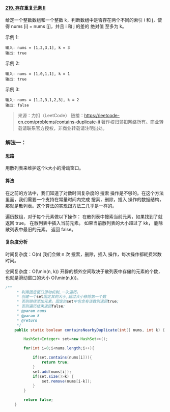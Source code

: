#### [219. 存在重复元素 II](https://leetcode-cn.com/problems/contains-duplicate-ii/)

给定一个整数数组和一个整数 k，判断数组中是否存在两个不同的索引 i 和 j，使得 nums [i] = nums [j]，并且 i 和 j 的差的 绝对值 至多为 k。

 

示例 1:

```
输入: nums = [1,2,3,1], k = 3
输出: true
```


示例 2:

```
输入: nums = [1,0,1,1], k = 1
输出: true
```


示例 3:

```
输入: nums = [1,2,3,1,2,3], k = 2
输出: false
```

> 来源：力扣（LeetCode）
> 链接：https://leetcode-cn.com/problems/contains-duplicate-ii
> 著作权归领扣网络所有。商业转载请联系官方授权，非商业转载请注明出处。



### 解法一：

#### 思路

用散列表来维护这个k大小的滑动窗口。

#### 算法

在之前的方法中，我们知道了对数时间复杂度的 搜索 操作是不够的。在这个方法里面，我们需要一个支持在常量时间内完成 搜索，删除，插入 操作的数据结构，那就是散列表。这个算法的实现跟方法二几乎是一样的。

遍历数组，对于每个元素做以下操作：
在散列表中搜索当前元素，如果找到了就返回 true。
在散列表中插入当前元素。
如果当前散列表的大小超过了 kk， 删除散列表中最旧的元素。
返回 false。



#### 复杂度分析

时间复杂度：O(n)
我们会做 n 次 搜索，删除，插入 操作，每次操作都耗费常数时间。

空间复杂度：O(\min(n, k))
开辟的额外空间取决于散列表中存储的元素的个数，也就是滑动窗口的大小 O(\min(n,k))。



```java
/**
     * 利用固定窗口滑动机制,一次遍历。
     * 创建一个set固定其的大小,超过大小移除第一个数
     * 否则继续添加元素。固定的set中包含有该数则返回true;
     * 否则遍历结束返回false;
     * @param nums
     * @param k
     * @return
     */
    public static boolean containsNearbyDuplicate(int[] nums, int k) {

        HashSet<Integer> set=new HashSet<>();

        for(int i=0;i<nums.length;i++){

            if(set.contains(nums[i])){
                return true;
            }
            set.add(nums[i]);
            if(set.size()>k) {
                set.remove(nums[i-k]);
            }
        }

        return false;
    }
```

